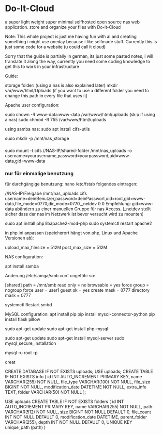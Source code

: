 # Do-It-Cloud
a super light weight super minimal selfhosted open source nas web application. store and organize your files with Do-It-Cloud






Note: This whole project is just me having fun with ai and creating something i might use oneday because i like selfmade stuff. Currently this is just some code for a website (u could call it cloud)

Sorry that the guide is partially in german, its just some pasted notes, i will translate it along the way, currently you need some coding knowledge to get this to work in your infrastructure




Guide:


storage folder:      (using a nas is also explained later) 
mkdir var/www/html/Uploads  (if you want to use a different folder you need to change this path in every file that uses it)


Apache user configuration:

sudo chown -R www-data:www-data /var/www/html/uploads   (skip if using a nas)
sudo chmod -R 755 /var/www/html/uploads

using samba nas:
sudo apt install cifs-utils

sudo mkdir -p /mnt/nas_storage
###
sudo mount -t cifs //NAS-IP/shared-folder  /mnt/nas_uploads -o    
username=yourusername,password=yourpassword,uid=www-data,gid=www-data
### nur für einmalige benutzung

für durchgängige benutzung:
nano /etc/fstab 
folgendes eintragen:

//NAS-IP/Freigabe  /mnt/nas_uploads  cifs  username=deinBenutzer,password=deinPasswort,uid=root,gid=www-data,file_mode=0770,dir_mode=0770,_netdev 0 0
Empfehlung: gid=www-data abändern zu einer manuellen Gruppe für nas Access. (_netdev stellt sicher dass der nas im Netzwerk ist bevor versucht wird zu mounten)

sudo apt install php libapache2-mod-php
sudo systemctl restart apache2

in php.ini anpassen (speicherort hängt von php, Linux und Apache Versionen ab):

upload_max_filesize = 512M
post_max_size = 512M

NAS configuration:

apt install samba

Änderung /etc/samga/smb.conf ungefähr so:

[shared]
   path = /mnt/smb
   read only = no
   browsable = yes
   force group = nogroup
   force user = user1
   guest ok = yes
   create mask = 0777
   directory mask = 0777

systemctl Restart smbd





MySQL configuration:
apt install pip
pip install mysql-connector-python
pip install flask pillow


sudo apt-get update
sudo apt-get install php-mysql


sudo apt-get update
sudo apt-get install mysql-server
sudo mysql_secure_installation


mysql -u root -p

creat


CREATE DATABASE IF NOT EXISTS uploads;
USE uploads;
CREATE TABLE IF NOT EXISTS info (
  id INT AUTO_INCREMENT PRIMARY KEY,
  name VARCHAR(255) NOT NULL,
  file_type VARCHAR(100) NOT NULL,
  file_size BIGINT NOT NULL,
  modification_date DATETIME NOT NULL,
  extra_info TEXT,
  folder VARCHAR(50) NOT NULL
);


USE uploads
CREATE TABLE IF NOT EXISTS folders (
   id INT AUTO_INCREMENT PRIMARY KEY,
   name VARCHAR(255) NOT NULL,
   path VARCHAR(512) NOT NULL,
   size BIGINT NOT NULL DEFAULT 0,
   file_count INT NOT NULL DEFAULT 0,
   modification_date DATETIME,
   parent_folder VARCHAR(255),
   depth INT NOT NULL DEFAULT 0,
   UNIQUE KEY unique_path (path)
   )













